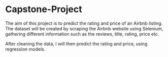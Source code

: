 # Capstone-Project
The aim of this project is to predict the rating and price of an Airbnb listing. The dataset will be created by scraping the Airbnb website using Selenium, gathering different information such as the reviews, title, rating, price etc.

After cleaning the data, I will then predict the rating and price, using regression models. 
